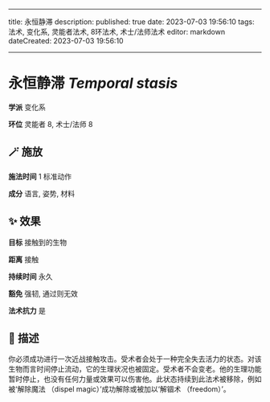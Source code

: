 
---
title: 永恒静滞
description: 
published: true
date: 2023-07-03 19:56:10
tags: 法术, 变化系, 灵能者法术, 8环法术, 术士/法师法术
editor: markdown
dateCreated: 2023-07-03 19:56:10

---

# **永恒静滞** *Temporal stasis*

**学派** 变化系 

**环位** 灵能者 8, 术士/法师 8

## 🪄 施放

**施法时间** 1 标准动作

**成分** 语言, 姿势, 材料

## ✨ 效果 

**目标** 接触到的生物 

**距离** 接触  

**持续时间** 永久 

**豁免** 强韧, 通过则无效

**法术抗力** 是

## 📖 描述

你必须成功进行一次近战接触攻击。受术者会处于一种完全失去活力的状态。对该生物而言时间停止流动，它的生理状况也被固定。受术者不会变老。他的生理功能暂时停止，也没有任何力量或效果可以伤害他。此状态持续到此法术被移除，例如被‘解除魔法 （dispel magic）’成功解除或被加以‘解锢术 （freedom）’。
    